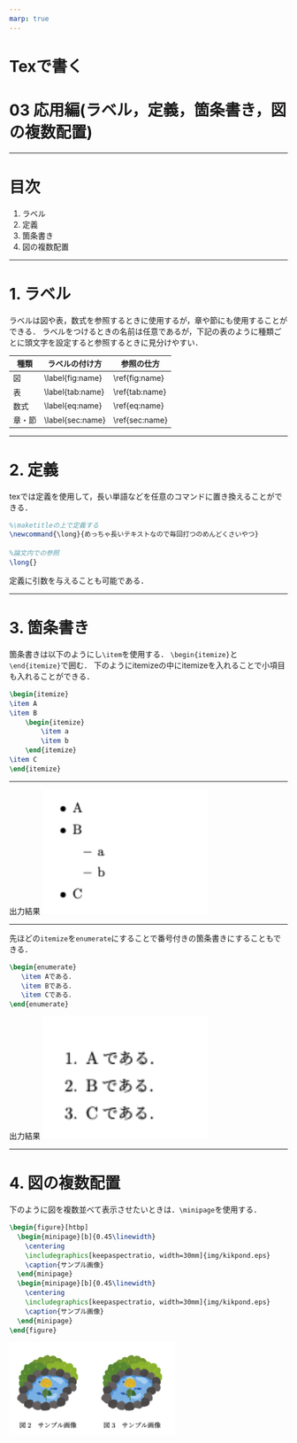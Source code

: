 ```yaml
---
marp: true
---
```

# Texで書く 
# 03 応用編(ラベル，定義，箇条書き，図の複数配置)

---
# 目次

1. ラベル
2. 定義
4. 箇条書き
5. 図の複数配置

---
# 1. ラベル
ラベルは図や表，数式を参照するときに使用するが，章や節にも使用することができる．
ラベルをつけるときの名前は任意であるが，下記の表のように種類ごとに頭文字を設定すると参照するときに見分けやすい．

<div align="center">

|種類 |ラベルの付け方 |参照の仕方 |
| -- | -- | -- |
| 図 | \label{fig:name} | \ref{fig:name} |
| 表 | \label{tab:name} | \ref{tab:name} |
| 数式 | \label{eq:name} | \ref{eq:name} |
| 章・節 | \label{sec:name} | \ref{sec:name} |

</div>


---
# 2. 定義
texでは定義を使用して，長い単語などを任意のコマンドに置き換えることができる．

```tex
%\maketitleの上で定義する
\newcommand{\long}{めっちゃ長いテキストなので毎回打つのめんどくさいやつ}

%論文内での参照
\long{}
```

定義に引数を与えることも可能である．

---
# 3. 箇条書き
箇条書きは以下のようにし`\item`を使用する．
`\begin{itemize}`と`\end{itemize}`で囲む．
下のようにitemizeの中にitemizeを入れることで小項目も入れることができる．

```tex
\begin{itemize}
\item A
\item B
    \begin{itemize}
        \item a
        \item b    
    \end{itemize}
\item C
\end{itemize}
```
---
出力結果
<img src="img/05.png" width=300>

---

先ほどの`itemize`を`enumerate`にすることで番号付きの箇条書きにすることもできる．
```tex
\begin{enumerate}
   \item Aである．
   \item Bである．
   \item Cである．
\end{enumerate}

```
出力結果
<img src="img/06.png" width=300>

---
# 4. 図の複数配置
下のように図を複数並べて表示させたいときは．`\minipage`を使用する．
```tex
\begin{figure}[htbp]
  \begin{minipage}[b]{0.45\linewidth}
    \centering
    \includegraphics[keepaspectratio, width=30mm]{img/kikpond.eps}
    \caption{サンプル画像}
  \end{minipage}
  \begin{minipage}[b]{0.45\linewidth}
    \centering
    \includegraphics[keepaspectratio, width=30mm]{img/kikpond.eps}
    \caption{サンプル画像}
  \end{minipage}
\end{figure}
```
<img src="img/07.png" width=300>

